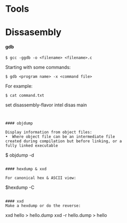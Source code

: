 # Tools

[Reverse Engineering, the Book]: http://beginners.re/


# Dissasembly


#### gdb
```
$ gcc -ggdb -o <filename> <filename>.c

```

Starting with some commands:
```
$ gdb <program name> -x <command file>
```

For example:
```
$ cat command.txt
```
set disassembly-flavor intel
disas main
```


#### objdump 

Display information from object files:
•  Where object file can be an intermediate file
created during compilation but before linking, or a
fully linked executable

```
$ objdump -d  <bin>
```

#### hexdump & xxd

For canonical hex & ASCII view:
```
$hexdump -C 
```

#### xxd 
Make a hexdump or do the reverse:
```
xxd hello > hello.dump
xxd -r hello.dump > hello
```
